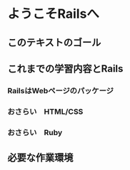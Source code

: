# ようこそRailsへ

## このテキストのゴール

## これまでの学習内容とRails

### RailsはWebページのパッケージ

### おさらい　HTML/CSS

### おさらい　Ruby

## 必要な作業環境

